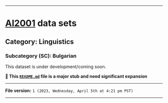 
***

# [AI2001](https://github.com/seanpm2001/AI2001/) data sets

## Category: Linguistics

### Subcategory (SC): Bulgarian

This dataset is under development/coming soon.

**🌱️ This [`README.md`](/README.md) file is a major stub and need significant expansion**

***

**File version:** `1 (2023, Wednesday, April 5th at 4:21 pm PST)`

***
